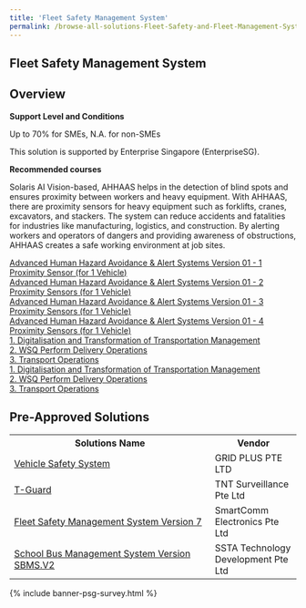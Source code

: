 ```yaml
---
title: 'Fleet Safety Management System'
permalink: /browse-all-solutions-Fleet-Safety-and-Fleet-Management-System/Fleet-Safety-Management-System
---
```


## Fleet Safety Management System
## Overview

**Support Level and Conditions**

Up to 70% for SMEs, N.A. for non-SMEs

This solution is supported by Enterprise Singapore (EnterpriseSG).

**Recommended courses**

Solaris AI Vision-based, AHHAAS helps in the detection of blind spots and ensures proximity between workers and heavy equipment. With AHHAAS, there are proximity sensors for heavy equipment such as forklifts, cranes, excavators, and stackers. The system can reduce accidents and fatalities for industries like manufacturing, logistics, and construction. By alerting workers and operators of dangers and providing awareness of obstructions, AHHAAS creates a safe working environment at job sites.

<a href='https://www.gobusiness.gov.sg/images/psg/solaris_Desensitised_Annex_3_21_July_2022_Part_1.pdf'  target='_blank' rel='noopener'>Advanced Human Hazard Avoidance & Alert Systems Version 01 - 1 Proximity Sensor (for 1 Vehicle)</a><br>
<a href='https://www.gobusiness.gov.sg/images/psg/solaris_Desensitised_Annex_3_21_July_2022_Part_2.pdf'  target='_blank' rel='noopener'>Advanced Human Hazard Avoidance & Alert Systems Version 01 - 2 Proximity Sensors (for 1 Vehicle)</a><br>
<a href='https://www.gobusiness.gov.sg/images/psg/solaris_Desensitised_Annex_3_21_July_2022_Part_3.pdf'  target='_blank' rel='noopener'>Advanced Human Hazard Avoidance & Alert Systems Version 01 - 3 Proximity Sensors (for 1 Vehicle)</a><br>
<a href='https://www.gobusiness.gov.sg/images/psg/solaris_Desensitised_Annex_3_21_July_2022_Part_4.pdf'  target='_blank' rel='noopener'>Advanced Human Hazard Avoidance & Alert Systems Version 01 - 4 Proximity Sensors (for 1 Vehicle)</a><br>
<a href='https://courses.enterprisejobskills.gov.sg/Course_Internet/CourseDetail/Digitalisation-Transformation-Transportation-Management'  target='_blank' rel='noopener'>1. Digitalisation and Transformation of Transportation Management</a><br>
<a href='https://courses.enterprisejobskills.gov.sg/Course_Internet/CourseDetail/WSQ-Perform-Delivery-Operations-2'  target='_blank' rel='noopener'>2. WSQ Perform Delivery Operations</a><br>
<a href='https://courses.enterprisejobskills.gov.sg/Course_Internet/CourseDetail/Transport-Operations-2'  target='_blank' rel='noopener'>3. Transport Operations</a><br>
<a href='https://courses.enterprisejobskills.gov.sg/Course_Internet/CourseDetail/Digitalisation-Transformation-Transportation-Management'  target='_blank' rel='noopener'>1. Digitalisation and Transformation of Transportation Management</a><br>
<a href='https://courses.enterprisejobskills.gov.sg/Course_Internet/CourseDetail/WSQ-Perform-Delivery-Operations-2'  target='_blank' rel='noopener'>2. WSQ Perform Delivery Operations</a><br>
<a href='https://courses.enterprisejobskills.gov.sg/Course_Internet/CourseDetail/Transport-Operations-2'  target='_blank' rel='noopener'>3. Transport Operations</a><br>

## Pre-Approved Solutions

<table>
<tr>
<th style='width: auto;'><b>Solutions Name</b></th>
<th style='width: 30%;'><b>Vendor</b></th>
</tr>
<tr>
<td><a href='/productivity-solutions-grant/solutionrepo/solution1228' target='_blank'>Vehicle Safety System</a><br></td>
<td>GRID PLUS PTE LTD</td>
</tr>
<tr>
<td><a href='/productivity-solutions-grant/solutionrepo/solution1866' target='_blank'>T-Guard</a><br></td>
<td>TNT Surveillance Pte Ltd</td>
</tr>
<tr>
<td><a href='/productivity-solutions-grant/solutionrepo/solution2595' target='_blank'>Fleet Safety Management System Version 7</a><br></td>
<td>SmartComm Electronics Pte Ltd</td>
</tr>
<tr>
<td><a href='/productivity-solutions-grant/solutionrepo/solution2617' target='_blank'>School Bus Management System Version SBMS.V2</a><br></td>
<td>SSTA Technology Development Pte Ltd</td>
</tr>
</table>

{% include banner-psg-survey.html %}
